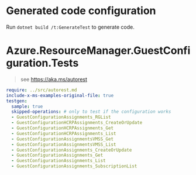 # Generated code configuration

Run `dotnet build /t:GenerateTest` to generate code.

# Azure.ResourceManager.GuestConfiguration.Tests

> see https://aka.ms/autorest
``` yaml
require: ../src/autorest.md
include-x-ms-examples-original-file: true
testgen:
  sample: true
  skipped-operations: # only to test if the configuration works
  - GuestConfigurationAssignments_RGList
  - GuestConfigurationHCRPAssignments_CreateOrUpdate
  - GuestConfigurationHCRPAssignments_Get
  - GuestConfigurationHCRPAssignments_List
  - GuestConfigurationAssignmentsVMSS_Get
  - GuestConfigurationAssignmentsVMSS_List
  - GuestConfigurationAssignments_CreateOrUpdate
  - GuestConfigurationAssignments_Get
  - GuestConfigurationAssignments_List
  - GuestConfigurationAssignments_SubscriptionList
```